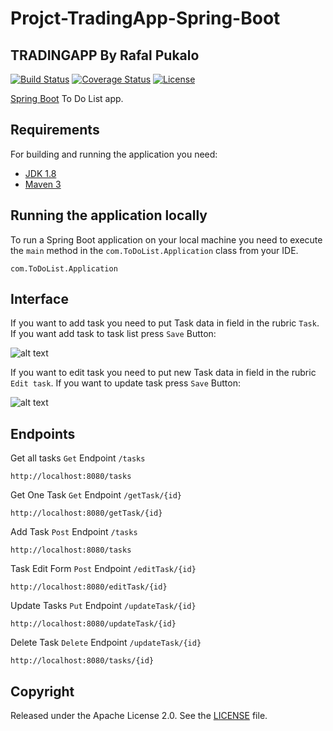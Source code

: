 # Projct-TradingApp-Spring-Boot
## TRADINGAPP By Rafal Pukalo
[![Build Status](https://travis-ci.org/codecentric/springboot-sample-app.svg?branch=master)](https://travis-ci.org/codecentric/springboot-sample-app)
[![Coverage Status](https://coveralls.io/repos/github/codecentric/springboot-sample-app/badge.svg?branch=master)](https://coveralls.io/github/codecentric/springboot-sample-app?branch=master)
[![License](http://img.shields.io/:license-apache-blue.svg)](http://www.apache.org/licenses/LICENSE-2.0.html)

 [Spring Boot](http://projects.spring.io/spring-boot/) To Do List app.

## Requirements

For building and running the application you need:

- [JDK 1.8](http://www.oracle.com/technetwork/java/javase/downloads/jdk8-downloads-2133151.html)
- [Maven 3](https://maven.apache.org)

## Running the application locally

To run a Spring Boot application on your local machine you need to execute the `main` method in the `com.ToDoList.Application` class from your IDE.
```shell
com.ToDoList.Application
```

## Interface

If you want to add task you need to put Task data in field in the rubric `Task`. If you want add task to task list press `Save` Button:

![alt text](https://i.imgur.com/GGtXpGL.png)

If you want to edit task you need to put new Task data in field in the rubric `Edit task`. If you want to update task press `Save` Button:

![alt text](https://i.imgur.com/RC9bW0N.png)

## Endpoints

Get all tasks `Get` Endpoint `/tasks`
```shell
http://localhost:8080/tasks
```

Get One Task `Get` Endpoint `/getTask/{id}`
```shell
http://localhost:8080/getTask/{id}
```

Add Task `Post` Endpoint `/tasks`
```shell
http://localhost:8080/tasks
```

Task Edit Form `Post` Endpoint `/editTask/{id}`
```shell
http://localhost:8080/editTask/{id}
```

Update Tasks `Put` Endpoint `/updateTask/{id}`
```shell
http://localhost:8080/updateTask/{id}
```

Delete Task `Delete` Endpoint `/updateTask/{id}`
```shell
http://localhost:8080/tasks/{id}
```

## Copyright

Released under the Apache License 2.0. See the [LICENSE](https://github.com/codecentric/springboot-sample-app/blob/master/LICENSE) file.
